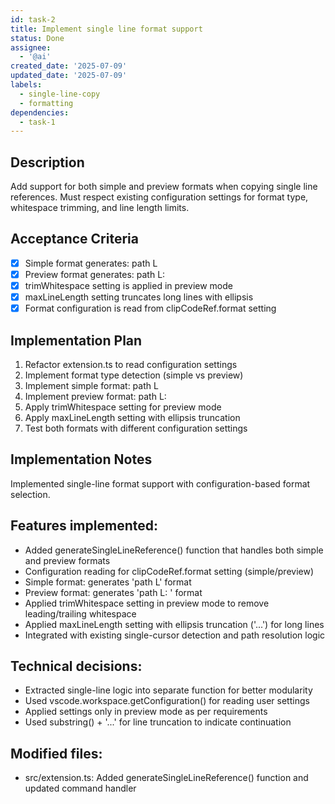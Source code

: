 ```yaml
---
id: task-2
title: Implement single line format support
status: Done
assignee:
  - '@ai'
created_date: '2025-07-09'
updated_date: '2025-07-09'
labels:
  - single-line-copy
  - formatting
dependencies:
  - task-1
---
```


## Description

Add support for both simple and preview formats when copying single line references. Must respect existing configuration settings for format type, whitespace trimming, and line length limits.

## Acceptance Criteria

- [x] Simple format generates: path L<line>
- [x] Preview format generates: path L<line>: <content>
- [x] trimWhitespace setting is applied in preview mode
- [x] maxLineLength setting truncates long lines with ellipsis
- [x] Format configuration is read from clipCodeRef.format setting

## Implementation Plan

1. Refactor extension.ts to read configuration settings
2. Implement format type detection (simple vs preview)
3. Implement simple format: path L<line>
4. Implement preview format: path L<line>: <content>
5. Apply trimWhitespace setting for preview mode
6. Apply maxLineLength setting with ellipsis truncation
7. Test both formats with different configuration settings

## Implementation Notes

Implemented single-line format support with configuration-based format selection.

## Features implemented:
- Added generateSingleLineReference() function that handles both simple and preview formats
- Configuration reading for clipCodeRef.format setting (simple/preview)
- Simple format: generates 'path L<line>' format
- Preview format: generates 'path L<line>: <content>' format
- Applied trimWhitespace setting in preview mode to remove leading/trailing whitespace
- Applied maxLineLength setting with ellipsis truncation ('...') for long lines
- Integrated with existing single-cursor detection and path resolution logic

## Technical decisions:
- Extracted single-line logic into separate function for better modularity
- Used vscode.workspace.getConfiguration() for reading user settings
- Applied settings only in preview mode as per requirements
- Used substring() + '...' for line truncation to indicate continuation

## Modified files:
- src/extension.ts: Added generateSingleLineReference() function and updated command handler
